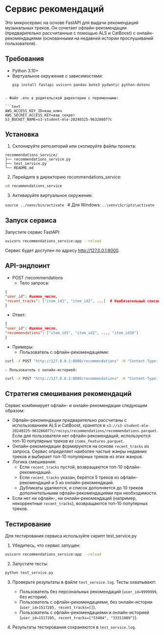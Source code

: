 # Сервис рекомендаций

Это микросервис на основе FastAPI для выдачи рекомендаций музыкальных треков. Он сочетает офлайн-рекомендации (предварительно рассчитанные с помощью ALS и CatBoost) с онлайн-рекомендациями (основанными на недавней истории прослушиваний пользователя).

## Требования

- Python 3.10+
- Виртуальное окружение с зависимостями:
  ```bash
  pip install fastapi uvicorn pandas boto3 pydantic python-dotenv
```

- Файл .env в родительской директории с переменными:

```text
AWS_ACCESS_KEY_ID=ваш_ключ
AWS_SECRET_ACCESS_KEY=ваш_секрет
S3_BUCKET_NAME=s3-student-mle-20240325-963286077c
```
## Установка

1. Склонируйте репозиторий или скопируйте файлы проекта:

 ```text
recommendations_service/
├── recommendations_service.py
├── test_service.py
└── README.md
```

2. Перейдите в директорию recommendations_service:

```bash
cd recommendations_service
```

3. Активируйте виртуальное окружение:

`source ../venv/bin/activate ` # Для Windows: `..\venv\Scripts\activate`

## Запуск сервиса

Запустите сервис FastAPI:
```bash
uvicorn recommendations_service:app --reload
```

Сервис будет доступен по адресу http://127.0.0.1:8000.

## API-эндпоинт

- POST /recommendations
	- Тело запроса:
```json
{
"user_id": #целое_число,
"recent_tracks": ["item_id1", "item_id2", ...]  # Необязательный список недавних треков
}
```

- Ответ:

```json
{
"user_id": #целое_число,
"recommendations": ["item_id1", "item_id2", ..., "item_id10"]
}
```

- Примеры:
	- Пользователь с офлайн-рекомендациями:
```bash
curl -X POST "http://127.0.0.1:8000/recommendations" -H "Content-Type: application/json" -d '{"user_id": 1517205, "recent_tracks": []}'
```
	- Пользователь с онлайн-историей:
```bash
curl -X POST "http://127.0.0.1:8000/recommendations" -H "Content-Type: application/json" -d '{"user_id": 9999999, "recent_tracks": ["53404", "33311009"]}'
```

## Стратегия смешивания рекомендаций

Сервис комбинирует офлайн- и онлайн-рекомендации следующим образом:

- Офлайн-рекомендации предварительно рассчитаны с использованием ALS и CatBoost, хранятся в `s3://s3-student-mle-20240325-963286077c/recsys/recommendations/recommendations.parquet`. Если для пользователя нет офлайн-рекомендаций, используются топ-10 популярных треков из `items_features.parquet`.
- Онлайн-рекомендации формируются на основе `recent_tracks` из запроса. Сервис определяет наиболее частые жанры недавних треков и выбирает топ-10 популярных треков из этих жанров.
- Логика смешивания:
    - Если `recent_tracks` пустой, возвращаются топ-10 офлайн-рекомендаций.
    - Если `recent_tracks` указан, берётся 5 треков из офлайн-рекомендаций и 5 из онлайн-рекомендаций.
    - Дубликаты удаляются, и список дополняется до 10 треков дополнительными офлайн-рекомендациями при необходимости.
- Если нет ни офлайн-, ни онлайн-рекомендаций (например, некорректные `recent_tracks`), возвращаются топ-10 популярных треков.

## Тестирование

Для тестирования сервиса используйте скрипт test_service.py

1. Убедитесь, что сервис запущен:
```bash
uvicorn recommendations_service:app --reload
```

2. Запустите тесты:

```bash
python test_service.py
```

3. Проверьте результаты в файле `test_service.log`. Тесты охватывают:
    - Пользователь без персональных рекомендаций (`user_id=9999999`, без истории).
    - Пользователь с офлайн-рекомендациями, без онлайн-истории (`user_id=1517205, recent_tracks=[]`).
    - Пользователь с офлайн-рекомендациями и онлайн-историей (`user_id=1517205, recent_tracks=["53404", "33311009"]`).

4. Результаты тестирования сохраняются в `test_service.log`.
